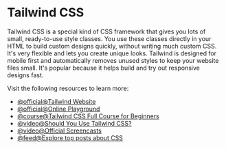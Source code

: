 # Tailwind CSS

Tailwind CSS is a special kind of CSS framework that gives you lots of small, ready-to-use style classes. You use these classes directly in your HTML to build custom designs quickly, without writing much custom CSS. It's very flexible and lets you create unique looks. Tailwind is designed for mobile first and automatically removes unused styles to keep your website files small. It's popular because it helps build and try out responsive designs fast.

Visit the following resources to learn more:

- [@official@Tailwind Website](https://tailwindcss.com)
- [@official@Online Playground](https://play.tailwindcss.com)
- [@course@Tailwind CSS Full Course for Beginners](https://www.youtube.com/watch?v=lCxcTsOHrjo)
- [@video@Should You Use Tailwind CSS?](https://www.youtube.com/watch?v=hdGsFpZ0J2E)
- [@video@Official Screencasts](https://www.youtube.com/c/TailwindLabs/videos)
- [@feed@Explore top posts about CSS](https://app.daily.dev/tags/css?ref=roadmapsh)
